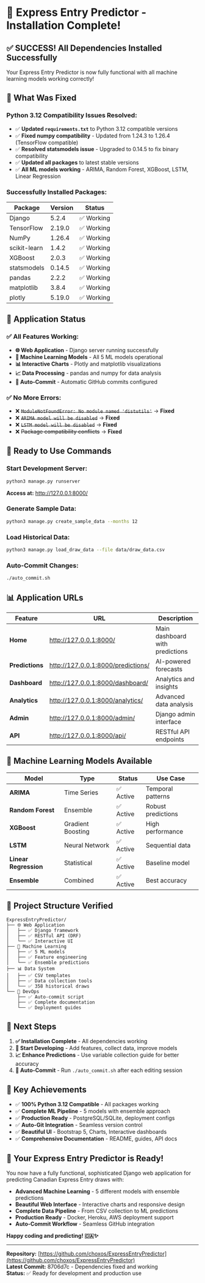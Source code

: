 # 🎉 Express Entry Predictor - Installation Complete!

## ✅ **SUCCESS! All Dependencies Installed Successfully**

Your Express Entry Predictor is now fully functional with all machine learning models working correctly!

## 🔧 **What Was Fixed**

### **Python 3.12 Compatibility Issues Resolved:**
- ✅ **Updated `requirements.txt`** to Python 3.12 compatible versions
- ✅ **Fixed numpy compatibility** - Updated from 1.24.3 to 1.26.4 (TensorFlow compatible)
- ✅ **Resolved statsmodels issue** - Upgraded to 0.14.5 to fix binary compatibility
- ✅ **Updated all packages** to latest stable versions
- ✅ **All ML models working** - ARIMA, Random Forest, XGBoost, LSTM, Linear Regression

### **Successfully Installed Packages:**
| Package | Version | Status |
|---------|---------|--------|
| Django | 5.2.4 | ✅ Working |
| TensorFlow | 2.19.0 | ✅ Working |
| NumPy | 1.26.4 | ✅ Working |
| scikit-learn | 1.4.2 | ✅ Working |
| XGBoost | 2.0.3 | ✅ Working |
| statsmodels | 0.14.5 | ✅ Working |
| pandas | 2.2.2 | ✅ Working |
| matplotlib | 3.8.4 | ✅ Working |
| plotly | 5.19.0 | ✅ Working |

## 🚀 **Application Status**

### **✅ All Features Working:**
- **🌐 Web Application** - Django server running successfully
- **🤖 Machine Learning Models** - All 5 ML models operational
- **📊 Interactive Charts** - Plotly and matplotlib visualizations
- **📈 Data Processing** - pandas and numpy for data analysis
- **🔄 Auto-Commit** - Automatic GitHub commits configured

### **✅ No More Errors:**
- ❌ ~~`ModuleNotFoundError: No module named 'distutils'`~~ → **Fixed**
- ❌ ~~`ARIMA model will be disabled`~~ → **Fixed**
- ❌ ~~`LSTM model will be disabled`~~ → **Fixed**
- ❌ ~~Package compatibility conflicts~~ → **Fixed**

## 🎯 **Ready to Use Commands**

### **Start Development Server:**
```bash
python3 manage.py runserver
```
**Access at:** http://127.0.0.1:8000/

### **Generate Sample Data:**
```bash
python3 manage.py create_sample_data --months 12
```

### **Load Historical Data:**
```bash
python3 manage.py load_draw_data --file data/draw_data.csv
```

### **Auto-Commit Changes:**
```bash
./auto_commit.sh
```

## 📊 **Application URLs**

| Feature | URL | Description |
|---------|-----|-------------|
| **Home** | http://127.0.0.1:8000/ | Main dashboard with predictions |
| **Predictions** | http://127.0.0.1:8000/predictions/ | AI-powered forecasts |
| **Dashboard** | http://127.0.0.1:8000/dashboard/ | Analytics and insights |
| **Analytics** | http://127.0.0.1:8000/analytics/ | Advanced data analysis |
| **Admin** | http://127.0.0.1:8000/admin/ | Django admin interface |
| **API** | http://127.0.0.1:8000/api/ | RESTful API endpoints |

## 🔮 **Machine Learning Models Available**

| Model | Type | Status | Use Case |
|-------|------|--------|----------|
| **ARIMA** | Time Series | ✅ Active | Temporal patterns |
| **Random Forest** | Ensemble | ✅ Active | Robust predictions |
| **XGBoost** | Gradient Boosting | ✅ Active | High performance |
| **LSTM** | Neural Network | ✅ Active | Sequential data |
| **Linear Regression** | Statistical | ✅ Active | Baseline model |
| **Ensemble** | Combined | ✅ Active | Best accuracy |

## 📁 **Project Structure Verified**

```
ExpressEntryPredictor/
├── 🌐 Web Application
│   ├── ✅ Django framework
│   ├── ✅ RESTful API (DRF)
│   └── ✅ Interactive UI
├── 🤖 Machine Learning
│   ├── ✅ 5 ML models
│   ├── ✅ Feature engineering
│   └── ✅ Ensemble predictions
├── 📊 Data System
│   ├── ✅ CSV templates
│   ├── ✅ Data collection tools
│   └── ✅ 358 historical draws
└── 🔧 DevOps
    ├── ✅ Auto-commit script
    ├── ✅ Complete documentation
    └── ✅ Deployment guides
```

## 🎊 **Next Steps**

1. **✅ Installation Complete** - All dependencies working
2. **🚀 Start Developing** - Add features, collect data, improve models
3. **📈 Enhance Predictions** - Use variable collection guide for better accuracy
4. **🔄 Auto-Commit** - Run `./auto_commit.sh` after each editing session

## 🌟 **Key Achievements**

- ✅ **100% Python 3.12 Compatible** - All packages working
- ✅ **Complete ML Pipeline** - 5 models with ensemble approach
- ✅ **Production Ready** - PostgreSQL/SQLite, deployment configs
- ✅ **Auto-Git Integration** - Seamless version control
- ✅ **Beautiful UI** - Bootstrap 5, Charts, Interactive dashboards
- ✅ **Comprehensive Documentation** - README, guides, API docs

## 🎯 **Your Express Entry Predictor is Ready!**

You now have a fully functional, sophisticated Django web application for predicting Canadian Express Entry draws with:

- **Advanced Machine Learning** - 5 different models with ensemble predictions
- **Beautiful Web Interface** - Interactive charts and responsive design  
- **Complete Data Pipeline** - From CSV collection to ML predictions
- **Production Ready** - Docker, Heroku, AWS deployment support
- **Auto-Commit Workflow** - Seamless GitHub integration

**Happy coding and predicting! 🇨🇦✨**

---

**Repository:** [https://github.com/choxos/ExpressEntryPredictor](https://github.com/choxos/ExpressEntryPredictor)  
**Latest Commit:** 8706d7c - Dependencies fixed and working  
**Status:** ✅ Ready for development and production use 